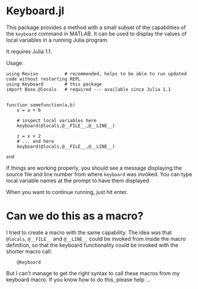 # Keyboard.jl

This package provides a method with a small subset of the capabilities of the 
`keyboard` command in MATLAB. It can be used to display the values of local 
variables in a running Julia program.

It requires Julia 1.1.

Usage:
```
using Revise          # recommended, helps to be able to run updated code without restarting REPL
using Keyboard        # this package
import Base.@locals   # required --- available since Julia 1.1


function somefunction(a,b)
    x = a + b
  
    # inspect local variables here
    keyboard(@locals,@__FILE__,@__LINE__)

    z = x + 2
    # ... and here
    keyboard(@locals,@__FILE__,@__LINE__)

end
```


If things are working properly, you should see a message displaying the source file
and line number from where `keyboard` was invoked. You can type local variable names
at the prompt to have them displayed. 

When you want to continue running, just hit enter.

# Can we do this as a macro?

I tried to create a macro with the same capability. The idea was that `@locals`,
`@__FILE__` and `@__LINE__` could be invoked from inside the macro definition, so that
the keyboard functionality could be invoked with the shorter macro call:
```
    @keyboard
```
But I can't manage to get the right syntax to call these macros from my keyboard macro. 
If you know how to do this, please help ...

